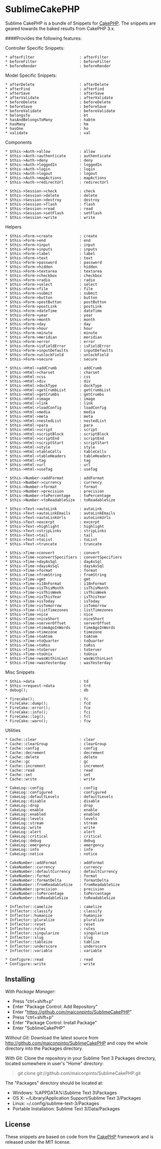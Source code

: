SublimeCakePHP
=================

Sublime CakePHP is a bundle of Snippets for [CakePHP](http://cakephp.org). The snippets are geared towards the baked results from CakePHP 3.x.

####Provides the following features:

Controller Specific Snippets:

    * afterFilter                    : afterFilter
    * beforeFilter                   : beforeFilter
    * beforeRender                   : beforeRender

Model Specific Snippets:

    * afterDelete                    : afterDelete
    * afterFind                      : afterFind
    * afterSave                      : afterSave
    * afterValidate                  : afterValidate
    * beforeDelete                   : beforeDelete
    * beforeSave                     : beforeSave
    * beforeValidate                 : beforeValidate
    * belongsTo                      : bt
    * hasAndBelongsToMany            : habtm
    * hasMany                        : hm
    * hasOne                         : ho
    * validate                       : val

Components

    * $this->Auth->allow             : allow
    * $this->Auth->authenticate      : authenticate
    * $this->Auth->deny              : deny
    * $this->Auth->loggedIn          : loggedIn
    * $this->Auth->login             : login
    * $this->Auth->logout            : logout
    * $this->Auth->mapActions        : mapActions
    * $this->Auth->redirectUrl       : redirectUrl

    * $this->Session->check          : check
    * $this->Session->delete         : delete
    * $this->Session->destroy        : destroy
    * $this->Session->flash          : flash
    * $this->Session->read           : read
    * $this->Session->setFlash       : setFlash
    * $this->Session->write          : write

Helpers

    * $this->Form->create            : create
    * $this->Form->end               : end
    * $this->Form->input             : input
    * $this->Form->inputs            : inputs
    * $this->Form->label             : label
    * $this->Form->text              : text
    * $this->Form->password          : password
    * $this->Form->hidden            : hidden
    * $this->Form->textarea          : textarea
    * $this->Form->checkbox          : checkbox
    * $this->Form->radio             : radio
    * $this->Form->select            : select
    * $this->Form->file              : file
    * $this->Form->submit            : submit
    * $this->Form->button            : button
    * $this->Form->postButton        : postButton
    * $this->Form->postLink          : postLink
    * $this->Form->dateTime          : dateTime
    * $this->Form->year              : year
    * $this->Form->month             : month
    * $this->Form->day               : day
    * $this->Form->hour              : hour
    * $this->Form->minute            : minute
    * $this->Form->meridian          : meridian
    * $this->Form->error             : error
    * $this->Form->isFieldError      : isFieldError
    * $this->Form->inputDefaults     : inputDefaults
    * $this->Form->unlockField       : unlockField
    * $this->Form->secure            : secure

    * $this->Html->addCrumb          : addCrumb
    * $this->Html->charset           : charset
    * $this->Html->css               : css
    * $this->Html->div               : div
    * $this->Html->dockType          : dockType
    * $this->Html->getCrumbList      : getCrumbList
    * $this->Html->getCrumbs         : getCrumbs
    * $this->Html->image             : image
    * $this->Html->link              : link
    * $this->Html->loadConfig        : loadConfig
    * $this->Html->media             : media
    * $this->Html->meta              : meta
    * $this->Html->nestedList        : nestedList
    * $this->Html->para              : para
    * $this->Html->script            : script
    * $this->Html->scriptBlock       : scriptBlock
    * $this->Html->scriptEnd         : scriptEnd
    * $this->Html->scriptStart       : scriptStart
    * $this->Html->style             : style
    * $this->Html->tableCells        : tableCells
    * $this->Html->tableHeaders      : tableHeaders
    * $this->Html->tag               : tag
    * $this->Html->url               : url
    * $this->Html->useTag            : useTag

    * $this->Number->addFormat       : addFormat
    * $this->Number->currency        : currency
    * $this->Number->format          : format
    * $this->Number->precision       : precision
    * $this->Number->toPercentage    : toPercentage
    * $this->Number->toReadableSize  : toReadableSize

    * $this->Text->autoLink          : autoLink
    * $this->Text->autoLinkEmails    : autoLinkEmails
    * $this->Text->autoLinkUrls      : autoLinkUrls
    * $this->Text->excerpt           : excerpt
    * $this->Text->highlight         : highlight
    * $this->Text->stripLinks        : stripLinks
    * $this->Text->tail              : tail
    * $this->Text->toList            : toList
    * $this->Text->truncate          : truncate

    * $this->Time->convert           : convert
    * $this->Time->convertSpecifiers : convertSpecifiers
    * $this->Time->dayAsSql          : dayAsSql
    * $this->Time->daysAsSql         : daysAsSql
    * $this->Time->format            : format
    * $this->Time->fromString        : fromString
    * $this->Time->gmt               : gmt
    * $this->Time->i18nFormat        : i18nFormat
    * $this->Time->isThisMonth       : isThisMonth
    * $this->Time->isThisWeek        : isThisWeek
    * $this->Time->isThisYear        : isThisYear
    * $this->Time->isToday           : isToday
    * $this->Time->isTomorrow        : isTomorrow
    * $this->Time->listTimezones     : listTimezones
    * $this->Time->nice              : nice
    * $this->Time->niceShort         : niceShort
    * $this->Time->serverOffset      : serverOffset
    * $this->Time->timeAgoInWords    : timeAgoInWords
    * $this->Time->timezone          : timezone
    * $this->Time->toAtom            : toAtom
    * $this->Time->toQuarter         : toQuarter
    * $this->Time->toRss             : toRss
    * $this->Time->toServer          : toServer
    * $this->Time->toUnix            : toUnix
    * $this->Time->wasWithinLast     : wasWithinLast
    * $this->Time->wasYesterday      : wasYesterday

Misc Snippets

    * $this->data                    : td
    * $this->request->data           : trd
    * debug();                       : db

    * firecake();                    : fc
    * FireCake::dump();              : fcd
    * FireCake::error();             : fce
    * FireCake::info();              : fci
    * FireCake::log();               : fcl
    * FireCake::warn();              : fcw

Utilities

    * Cache::clear                   : clear
    * Cache::clearGroup              : clearGroup
    * Cache::config                  : config
    * Cache::decrement               : decrement
    * Cache::delete                  : delete
    * Cache::gc                      : gc
    * Cache::increment               : increment
    * Cache::read                    : read
    * Cache::set                     : set
    * Cache::write                   : write

    * CakeLog::config                : config
    * CakeLog::configured            : configured
    * CakeLog::defaultLevels         : defaultLevels
    * CakeLog::disable               : disable
    * CakeLog::drop                  : drop
    * CakeLog::enable                : enable
    * CakeLog::enabled               : enabled
    * CakeLog::levels                : levels
    * CakeLog::stream                : stream
    * CakeLog::write                 : write
    * CakeLog::alert                 : alert
    * CakeLog::critical              : critical
    * CakeLog::debug                 : debug
    * CakeLog::emergency             : emergency
    * CakeLog::info                  : info
    * CakeLog::notice                : notice

    * CakeNumber::addFormat          : addFormat
    * CakeNumber::currency           : currency
    * CakeNumber::defaultCurrency    : defaultCurrency
    * CakeNumber::format             : format
    * CakeNumber::formatDelta        : formatDelta
    * CakeNumber::fromReadableSize   : fromReadableSize
    * CakeNumber::precision          : precision
    * CakeNumber::toPercentage       : toPercentage
    * CakeNumber::toReadableSize     : toReadableSize

    * Inflector::camelize            : camelize
    * Inflector::classify            : classify
    * Inflector::humanize            : humanize
    * Inflector::pluralize           : pluralize
    * Inflector::reset               : reset
    * Inflector::rules               : rules
    * Inflector::singularize         : singularize
    * Inflector::slug                : slug
    * Inflector::tableize            : tablize
    * Inflector::underscore          : underscore
    * Inflector::variable            : variable
    
    * Configure::read                : read
    * Configure::write               : write

Installing
----------

*With Package Manager:*

* Press "ctrl+shift+p"
* Enter "Package Control: Add Repository"
* Enter "https://github.com/maiconpinto/SublimeCakePHP"
* Press "ctrl+shift+p"
* Enter "Package Control: Install Package"
* Enter "SublimeCakePHP"

*Without Git:* Download the latest source from http://github.com/maiconpinto/SublimeCakePHP and copy the whole directory into the Packages directory.

*With Git:* Clone the repository in your Sublime Text 3 Packages directory, located somewhere in user's "Home" directory:

> git clone git://github.com/maiconpinto/SublimeCakePHP.git

The "Packages" directory should be located at:

* Windows:
    %APPDATA%\Sublime Text 3\Packages
* OS X:
    ~/Library/Application Support/Sublime Text 3/Packages
* Linux:
    ~/.config/sublime-text-3/Packages
* Portable Installation:
    Sublime Text 3/Data/Packages

License
-------
These snippets are based on code from the [CakePHP](http://cakephp.org) framework and is released under the MIT license.
